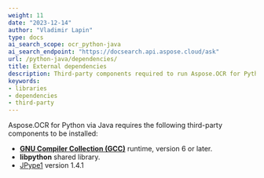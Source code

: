 ```yaml
---
weight: 11
date: "2023-12-14"
author: "Vladimir Lapin"
type: docs
ai_search_scope: ocr_python-java
ai_search_endpoint: "https://docsearch.api.aspose.cloud/ask"
url: /python-java/dependencies/
title: External dependencies
description: Third-party components required to run Aspose.OCR for Python via Java applications.
keywords:
- libraries
- dependencies
- third-party
---
```


Aspose.OCR for Python via Java requires the following third-party components to be installed:

- [**GNU Compiler Collection (GCC)**](https://gcc.gnu.org/) runtime, version 6 or later.
- **libpython** shared library.
- [JPype1](https://pypi.org/project/JPype1/) version 1.4.1
